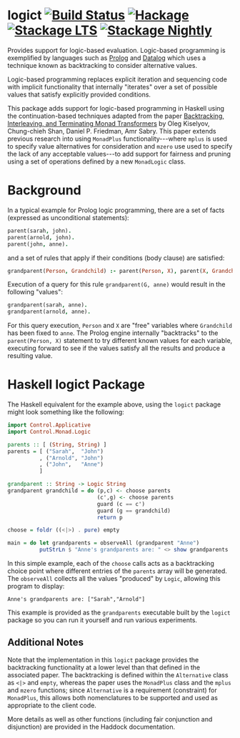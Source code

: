 # logict [![Build Status](https://github.com/Bodigrim/logict/workflows/Haskell-CI/badge.svg)](https://github.com/Bodigrim/logict/actions?query=workflow%3AHaskell-CI) [![Hackage](http://img.shields.io/hackage/v/logict.svg)](https://hackage.haskell.org/package/logict) [![Stackage LTS](http://stackage.org/package/logict/badge/lts)](http://stackage.org/lts/package/logict) [![Stackage Nightly](http://stackage.org/package/logict/badge/nightly)](http://stackage.org/nightly/package/logict)

Provides support for logic-based evaluation.  Logic-based programming
is exemplified by languages such as
[Prolog](https://wikipedia.org/wiki/Prolog) and
[Datalog](https://wikipedia.org/wiki/Datalog) which uses a technique
known as backtracking to consider alternative values.

Logic-based programming replaces explicit iteration and sequencing
code with implicit functionality that internally "iterates" over a set
of possible values that satisfy explicitly provided conditions.

This package adds support for logic-based programming in Haskell using
the continuation-based techniques adapted from the paper
[Backtracking, Interleaving, and Terminating Monad Transformers](http://okmij.org/ftp/papers/LogicT.pdf)
by Oleg Kiselyov, Chung-chieh Shan, Daniel P. Friedman, Amr Sabry.
This paper extends previous research into using `MonadPlus`
functionality---where `mplus` is used to specify value alternatives
for consideration and `mzero` use used to specify the lack of any
acceptable values---to add support for fairness and pruning using a
set of operations defined by a new `MonadLogic` class.

# Background

In a typical example for Prolog logic programming, there are a set of
facts (expressed as unconditional statements):

```prolog
parent(sarah, john).
parent(arnold, john).
parent(john, anne).
```

and a set of rules that apply if their conditions (body clause) are satisfied:

```prolog
grandparent(Person, Grandchild) :- parent(Person, X), parent(X, Grandchild).
```

Execution of a query for this rule `grandparent(G, anne)` would result in the following "values":

```prolog
grandparent(sarah, anne).
grandparent(arnold, anne).
```

For this query execution, `Person` and `X` are "free" variables where
`Grandchild` has been fixed to `anne`. The Prolog engine internally
"backtracks" to the `parent(Person, X)` statement to try different
known values for each variable, executing forward to see if the values
satisfy all the results and produce a resulting value.

# Haskell logict Package

The Haskell equivalent for the example above, using the `logict` package
might look something like the following:

```haskell
import Control.Applicative
import Control.Monad.Logic

parents :: [ (String, String) ]
parents = [ ("Sarah",  "John")
          , ("Arnold", "John")
          , ("John",   "Anne")
          ]

grandparent :: String -> Logic String
grandparent grandchild = do (p,c) <- choose parents
                            (c',g) <- choose parents
                            guard (c == c')
                            guard (g == grandchild)
                            return p

choose = foldr ((<|>) . pure) empty

main = do let grandparents = observeAll (grandparent "Anne")
          putStrLn $ "Anne's grandparents are: " <> show grandparents
```

In this simple example, each of the `choose` calls acts as a
backtracking choice point where different entries of the `parents`
array will be generated.  The `observeAll` collects all the values
"produced" by `Logic`, allowing this program to display:

```
Anne's grandparents are: ["Sarah","Arnold"]
```

This example is provided as the `grandparents` executable built by the
`logict` package so you can run it yourself and run various experiments.

## Additional Notes

Note that the implementation in this `logict` package provides the
backtracking functionality at a lower level than that defined in the
associated paper.  The backtracking is defined within the
`Alternative` class as `<|>` and `empty`, whereas the paper uses the
`MonadPlus` class and the `mplus` and `mzero` functions; since
`Alternative` is a requirement (constraint) for `MonadPlus`, this
allows both nomenclatures to be supported and used as appropriate to
the client code.

More details as well as other functions (including fair conjunction
and disjunction) are provided in the Haddock documentation.
